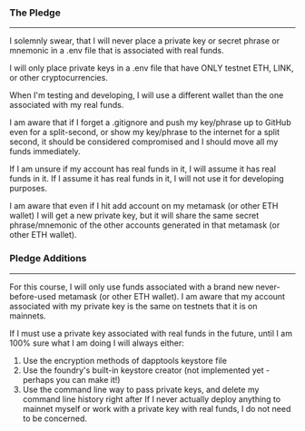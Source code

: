 ### The Pledge

---

I solemnly swear, that I will never place a private key or secret phrase or mnemonic in a .env file that is associated with real funds.

I will only place private keys in a .env file that have ONLY testnet ETH, LINK, or other cryptocurrencies.

When I'm testing and developing, I will use a different wallet than the one associated with my real funds.

I am aware that if I forget a .gitignore and push my key/phrase up to GitHub even for a split-second, or show my key/phrase to the internet for a split second, it should be considered compromised and I should move all my funds immediately.

If I am unsure if my account has real funds in it, I will assume it has real funds in it. If I assume it has real funds in it, I will not use it for developing purposes.

I am aware that even if I hit add account on my metamask (or other ETH wallet) I will get a new private key, but it will share the same secret phrase/mnemonic of the other accounts generated in that metamask (or other ETH wallet).

### Pledge Additions

---

For this course, I will only use funds associated with a brand new never-before-used metamask (or other ETH wallet). I am aware that my account associated with my private key is the same on testnets that it is on mainnets.

If I must use a private key associated with real funds in the future, until I am 100% sure what I am doing I will always either:

1. Use the encryption methods of dapptools keystore file
2. Use the foundry's built-in keystore creator (not implemented yet - perhaps you can make it!)
3. Use the command line way to pass private keys, and delete my command line history right after
   If I never actually deploy anything to mainnet myself or work with a private key with real funds, I do not need to be concerned.
